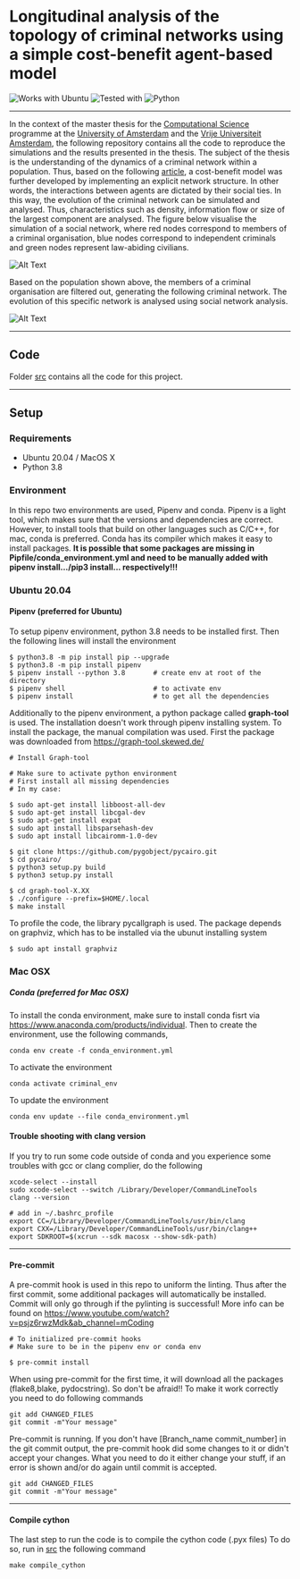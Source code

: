 # Longitudinal analysis of the topology of criminal networks using a simple cost-benefit agent-based model



<p align="center">

![Works with Ubuntu](https://img.shields.io/badge/Ubuntu-v20.04--LTS-blue?style=flat-square)
![Tested with](https://img.shields.io/badge/Pytest-80%25%20coverage-red)
![Python](https://img.shields.io/badge/python-v3.8-green)

</p>

---

In the context of the master thesis for the [Computational Science](https://www.uva.nl/en/programmes/masters/computational-science/computational-science.html) programme at the [University of Amsterdam](https://www.uva.nl/en) and the [Vrije Universiteit Amsterdam](https://vu.nl/nl),  the following repository contains all the code to reproduce the simulations and the results presented in the thesis. The subject of the thesis is the understanding of the dynamics of a criminal network within a population. Thus, based on the following [article](https://pubmed.ncbi.nlm.nih.gov/31278354/), a cost-benefit model was further developed by implementing an explicit network structure. In other words, the interactions between agents are dictated by their social ties. In this way, the evolution of the criminal network can be simulated and analysed.  Thus, characteristics such as density, information flow or size of the largest component are analysed. The figure below visualise the simulation of a social network, where red nodes correspond to members of a criminal organisation, blue nodes correspond to independent criminals and green nodes represent law-abiding civilians.


![Alt Text](src/results/video/simulation_preferential.gif)

Based on the population shown above, the members of a criminal organisation are filtered out, generating the following criminal network. The evolution of this specific network is analysed using social network analysis.

![Alt Text](src/results/video/simulation_filtered_preferential.gif)

---

## Code

Folder [src](/src) contains all  the code for this project.

---

## Setup
### Requirements
* Ubuntu 20.04 / MacOS X
* Python 3.8

### Environment
In this repo two environments are used, Pipenv and conda. Pipenv is a light tool, which makes sure that the versions and dependencies are correct. However, to install tools that build on other languages such as C/C++, for mac, conda is preferred. Conda has its compiler which makes it easy to install packages. **It is possible that some packages are missing in Pipfile/conda_environment.yml and need to be manually added with pipenv install.../pip3 install... respectively!!!**

### Ubuntu 20.04
#### Pipenv (preferred for Ubuntu)
To setup pipenv environment, python 3.8 needs to be installed first. Then the following lines will install the environment

    $ python3.8 -m pip install pip --upgrade
    $ python3.8 -m pip install pipenv
    $ pipenv install --python 3.8       # create env at root of the directory
    $ pipenv shell                      # to activate env
    $ pipenv install                    # to get all the dependencies

Additionally to the pipenv environment, a python package called **graph-tool** is used. The installation doesn't work through pipenv installing system. To install the package, the manual compilation was used. First the package was downloaded from https://graph-tool.skewed.de/

    # Install Graph-tool

    # Make sure to activate python environment
    # First install all missing dependencies
    # In my case:

    $ sudo apt-get install libboost-all-dev
    $ sudo apt-get install libcgal-dev
    $ sudo apt-get install expat
    $ sudo apt install libsparsehash-dev
    $ sudo apt install libcairomm-1.0-dev

    $ git clone https://github.com/pygobject/pycairo.git
    $ cd pycairo/
    $ python3 setup.py build
    $ python3 setup.py install

    $ cd graph-tool-X.XX
    $ ./configure --prefix=$HOME/.local
    $ make install

To profile the code, the library pycallgraph is used. The package depends on graphviz, which has to be installed via the ubunut installing system

    $ sudo apt install graphviz

### Mac OSX
##### Conda (preferred for Mac OSX)
To install the conda environment, make sure to install conda fisrt via https://www.anaconda.com/products/individual. Then to create the environment, use the following commands,

    conda env create -f conda_environment.yml

To activate the environment

    conda activate criminal_env

To update the environment

    conda env update --file conda_environment.yml

#### Trouble shooting with clang version

If you try to run some code outside of conda and you experience some troubles with gcc or clang complier, do the following

    xcode-select --install
    sudo xcode-select --switch /Library/Developer/CommandLineTools
    clang --version

    # add in ~/.bashrc_profile
    export CC=/Library/Developer/CommandLineTools/usr/bin/clang
    export CXX=/Library/Developer/CommandLineTools/usr/bin/clang++
    export SDKROOT=$(xcrun --sdk macosx --show-sdk-path)


---
#### Pre-commit

A pre-commit hook is used in this repo to uniform the linting. Thus after the first commit, some additional packages will automatically be installed. Commit will only go through if the pylinting is successful! More info can be found on https://www.youtube.com/watch?v=psjz6rwzMdk&ab_channel=mCoding

    # To initialized pre-commit hooks
    # Make sure to be in the pipenv env or conda env

    $ pre-commit install

When using pre-commit for the first time, it will download all the packages (flake8,blake, pydocstring). So don't be afraid!!
To make it work correctly you need to do following commands

    git add CHANGED_FILES
    git commit -m"Your message"

Pre-commit is running. If you don't have [Branch_name commit_number] in the git commit output, the pre-commit hook did some changes to it or didn't accept your changes.
What you need to do it either change your stuff, if an error is shown and/or do again until commit is accepted.

    git add CHANGED_FILES
    git commit -m"Your message"

---
#### Compile cython

The last step to run the code is to compile the cython code (.pyx files)
To do so, run in [src](/src) the following command

    make compile_cython
